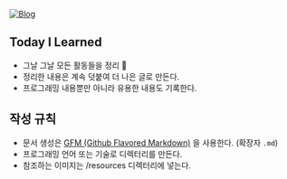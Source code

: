 [![Blog](https://img.shields.io/badge/Blog-DEVELOPER_LEBY-success)](https://app-developer.tistory.com/)




## Today I Learned

- 그날 그날 모든 활동들을 정리 🙂
- 정리한 내용은 계속 덧붙여 더 나은 글로 만든다.
- 프로그래밍 내용뿐만 아니라 유용한 내용도 기록한다.



## 작성 규칙

- 문서 생성은 [GFM (Github Flavored Markdown)](https://help.github.com/articles/github-flavored-markdown/) 을 사용한다. (확장자 `.md`)
- 프로그래밍 언어 또는 기술로 디렉터리를 만든다.
- 참조하는 이미지는 /resources 디렉터리에 넣는다.

